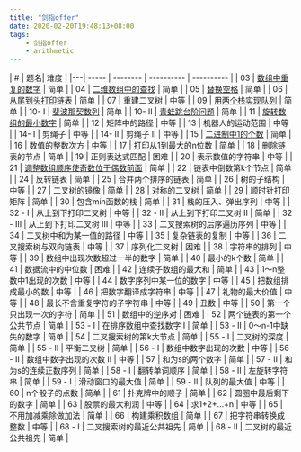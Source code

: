 ```yaml
---
title: "剑指offer"
date: 2020-02-20T19:48:13+08:00
tags: 
    - 剑指offer
    - arithmetic
---
```


| # | 题名| 难度 |
|---| ----- | -------- | ---------- | ---------- |
 | 03 | [数组中重复的数字](shu-zu-zhong-zhong-fu-de-shu-zi-lcof) | 简单 | 
 | 04 | [二维数组中的查找](er-wei-shu-zu-zhong-de-cha-zhao-lcof) | 简单 | 
 | 05 | [替换空格](ti-huan-kong-ge-lcof) | 简单 | 
 | 06 | [从尾到头打印链表](cong-wei-dao-tou-da-yin-lian-biao-lcof) | 简单 | 
 | 07 | 重建二叉树 | 中等 | 
 | 09 | [用两个栈实现队列](cong-wei-dao-tou-da-yin-lian-biao-lcof) | 简单 | 
 | 10- I | [斐波那契数列](fei-bo-na-qi-shu-lie-lcof) | 简单 | 
 | 10- II | [青蛙跳台阶问题](qing-wa-tiao-tai-jie-wen-ti-lcof) | 简单 | 
 | 11 | [旋转数组的最小数字](xuan-zhuan-shu-zu-de-zui-xiao-shu-zi-lcof) | 简单 | 
 | 12 | 矩阵中的路径 | 中等 | 
 | 13 | 机器人的运动范围 | 中等 | 
 | 14- I | 剪绳子 | 中等 | 
 | 14- II | 剪绳子 II | 中等 | 
 | 15 | [二进制中1的个数](er-jin-zhi-zhong-1de-ge-shu-lcof) | 简单 | 
 | 16 | 数值的整数次方 | 中等 | 
 | 17 | 打印从1到最大的n位数 | 简单 | 
 | 18 | 删除链表的节点 | 简单 | 
 | 19 | 正则表达式匹配 | 困难 | 
 | 20 | 表示数值的字符串 | 中等 | 
 | 21 | [调整数组顺序使奇数位于偶数前面](diao-zheng-shu-zu-shun-xu-shi-qi-shu-wei-yu-ou-shu-qian-mian-lcof) | 简单 | 
 | 22 | 链表中倒数第k个节点 | 简单 | 
 | 24 | 反转链表 | 简单 | 
 | 25 | 合并两个排序的链表 | 简单 | 
 | 26 | 树的子结构 | 中等 | 
 | 27 | 二叉树的镜像 | 简单 | 
 | 28 | 对称的二叉树 | 简单 | 
 | 29 | 顺时针打印矩阵 | 简单 | 
 | 30 | 包含min函数的栈 | 简单 | 
 | 31 | 栈的压入、弹出序列 | 中等 | 
 | 32 - I | 从上到下打印二叉树 | 中等 | 
 | 32 - II | 从上到下打印二叉树 II | 简单 | 
 | 32 - III | 从上到下打印二叉树 III | 中等 | 
 | 33 | 二叉搜索树的后序遍历序列 | 中等 | 
 | 34 | 二叉树中和为某一值的路径 | 中等 | 
 | 35 | 复杂链表的复制 | 中等 | 
 | 36 | 二叉搜索树与双向链表 | 中等 | 
 | 37 | 序列化二叉树 | 困难 | 
 | 38 | 字符串的排列 | 中等 | 
 | 39 | 数组中出现次数超过一半的数字 | 简单 | 
 | 40 | 最小的k个数 | 简单 | 
 | 41 | 数据流中的中位数 | 困难 | 
 | 42 | 连续子数组的最大和 | 简单 | 
 | 43 | 1～n整数中1出现的次数 | 中等 | 
 | 44 | 数字序列中某一位的数字 | 中等 | 
 | 45 | 把数组排成最小的数 | 中等 | 
 | 46 | 把数字翻译成字符串 | 中等 | 
 | 47 | 礼物的最大价值 | 中等 | 
 | 48 | 最长不含重复字符的子字符串 | 中等 | 
 | 49 | 丑数 | 中等 | 
 | 50 | 第一个只出现一次的字符 | 简单 | 
 | 51 | 数组中的逆序对 | 困难 | 
 | 52 | 两个链表的第一个公共节点 | 简单 | 
 | 53 - I | 在排序数组中查找数字 I | 简单 | 
 | 53 - II | 0～n-1中缺失的数字 | 简单 | 
 | 54 | 二叉搜索树的第k大节点 | 简单 | 
 | 55 - I | 二叉树的深度 | 简单 | 
 | 55 - II | 平衡二叉树 | 简单 | 
 | 56 - I | 数组中数字出现的次数 | 中等 | 
 | 56 - II | 数组中数字出现的次数 II | 中等 | 
 | 57 | 和为s的两个数字 | 简单 | 
 | 57 - II | 和为s的连续正数序列 | 简单 | 
 | 58 - I | 翻转单词顺序 | 简单 | 
 | 58 - II | 左旋转字符串 | 简单 | 
 | 59 - I | 滑动窗口的最大值 | 简单 | 
 | 59 - II | 队列的最大值 | 中等 | 
 | 60 | n个骰子的点数 | 简单 | 
 | 61 | 扑克牌中的顺子 | 简单 | 
 | 62 | 圆圈中最后剩下的数字 | 简单 | 
 | 63 | 股票的最大利润 | 中等 | 
 | 64 | 求1+2+…+n | 中等 | 
 | 65 | 不用加减乘除做加法 | 简单 | 
 | 66 | 构建乘积数组 | 简单 | 
 | 67 | 把字符串转换成整数 | 中等 | 
 | 68 - I | 二叉搜索树的最近公共祖先 | 简单 | 
 | 68 - II | 二叉树的最近公共祖先 | 简单 | 

